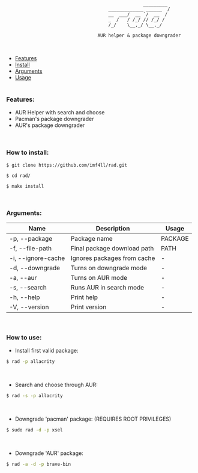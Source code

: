 ```ls
                                                   _________
                                      _____________ ______  /
                                      __  ___/  __ `/  __  / 
                                      _  /   / /_/ // /_/ /  
                                      /_/    \__,_/ \__,_/

                                  AUR helper & package downgrader
```

<br/>

- [Features](#features) <br/>
- [Install](#how-to-install) <br/>
- [Arguments](#arguments) <br/>
- [Usage](#how-to-use) <br/><br/>

### Features:
- AUR Helper with search and choose
- Pacman's package downgrader
- AUR's package downgrader

<br/>

### How to install:
```
$ git clone https://github.com/imf4ll/rad.git

$ cd rad/

$ make install
```

<br/>

### Arguments:
| Name | Description | Usage |
|------|-------------|-------|
| -p, --package | Package name | PACKAGE |
| -f, --file-path | Final package download path | PATH |
| -i, --ignore-cache | Ignores packages from cache | - |
| -d, --downgrade | Turns on downgrade mode | - |
| -a, --aur | Turns on AUR mode | - |
| -s, --search | Runs AUR in search mode | - |
| -h, --help | Print help | - |
| -V, --version | Print version | - |

<br/>

### How to use:
- Install first valid package:
```bash
$ rad -p allacrity
```

<br/>

- Search and choose through AUR:
```bash
$ rad -s -p allacrity
```

<br/>

- Downgrade 'pacman' package: (REQUIRES ROOT PRIVILEGES)
```bash
$ sudo rad -d -p xsel
```

<br/>

- Downgrade 'AUR' package:
```sh
$ rad -a -d -p brave-bin
```

<br/>
